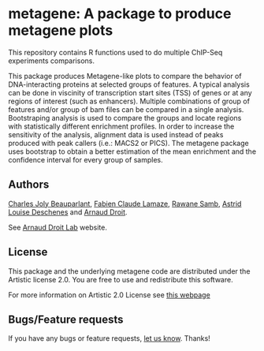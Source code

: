 
metagene: A package to produce metagene plots
========================================================


This repository contains R functions used to do multiple ChIP-Seq experiments
comparisons.

This package produces Metagene-like plots to compare the behavior of
DNA-interacting proteins at selected groups of features. A typical analysis can
be done in viscinity of transcription start sites (TSS) of genes or at any
regions of interest (such as enhancers). Multiple combinations of group of
features and/or group of bam files can be compared in a single analysis.
Bootstraping analysis is used to compare the groups and locate regions with
statistically different enrichment profiles. In order to increase the
sensitivity of the analysis, alignment data is used instead of peaks produced
with peak callers (i.e.: MACS2 or PICS). The metagene package uses bootstrap to
obtain a better estimation of the mean enrichment and the confidence interval
for every group of samples.

## Authors ##

[Charles Joly Beauparlant](http://ca.linkedin.com/pub/charles-joly-beauparlant/89/491/3b3),
[Fabien Claude Lamaze](http://ca.linkedin.com/in/fabienlamaze/en),
[Rawane Samb](http://ca.linkedin.com/in/rawanesamb),
[Astrid Louise Deschenes](http://ca.linkedin.com/in/astriddeschenes) and
[Arnaud Droit](http://ca.linkedin.com/in/drarnaud).

See
[Arnaud Droit Lab](http://bioinformatique.ulaval.ca/home/ "Arnaud Droit Lab")
website.

## License ##

This package and the underlying metagene code are distributed under the
Artistic license 2.0. You are free to use and redistribute this software.

For more information on Artistic 2.0 License see
[this webpage](http://opensource.org/licenses/Artistic-2.0)

## Bugs/Feature requests ##

If you have any bugs or feature requests,
[let us know](https://github.com/CharlesJB/metagene/issues). Thanks!
